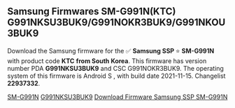 <h2>Samsung Firmwares SM-G991N(KTC) G991NKSU3BUK9/G991NOKR3BUK9/G991NKOU3BUK9</h2>
Download the Samsung firmware for the ✅ <strong>Samsung SSP </strong> ⭐ <strong>SM-G991N</strong> with product code <strong>KTC</strong> <strong> from South Korea</strong>. This firmware has version number PDA <strong>G991NKSU3BUK9</strong> and CSC G991NOKR3BUK9. The operating system of this firmware is Android S , with build date 2021-11-15. Changelist <strong>22937332</strong>.


[SM-G991N](https://samfirm.shop/samsung/model/SM-G991N)
[G991NKSU3BUK9](https://samfirm.shop/samsung/pda/G991NKSU3BUK9)
[Download Firmware Samsung SSP SM-G991N](https://samfirm.shop/samsung/firmware/474380)
